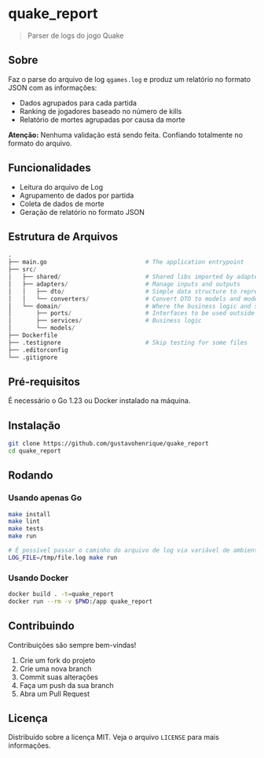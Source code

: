 # quake_report

> Parser de logs do jogo Quake

## Sobre

Faz o parse do arquivo de log `qgames.log` e produz um relatório no formato JSON com as informações:

- Dados agrupados para cada partida
- Ranking de jogadores baseado no número de kills
- Relatório de mortes agrupadas por causa da morte

**Atenção:** Nenhuma validação está sendo feita. Confiando totalmente no formato do arquivo.

## Funcionalidades

- Leitura do arquivo de Log
- Agrupamento de dados por partida
- Coleta de dados de morte
- Geração de relatório no formato JSON

## Estrutura de Arquivos

```python
.
├── main.go                            # The application entrypoint
├── src/
│   ├── shared/                        # Shared libs imported by adapters and domain layers without DI
│   ├── adapters/                      # Manage inputs and outputs
│   │   ├── dto/                       # Simple data structure to represent external data
│   │   └── converters/                # Convert DTO to models and models to DTO
│   └── domain/                        # Where the business logic and services lives
│       ├── ports/                     # Interfaces to be used outside this layer
│       ├── services/                  # Business logic
│       └── models/
├── Dockerfile
├── .testignore                        # Skip testing for some files
├── .editorconfig
└── .gitignore
```

## Pré-requisitos

É necessário o Go 1.23 ou Docker instalado na máquina.

## Instalação

```bash
git clone https://github.com/gustavohenrique/quake_report
cd quake_report
```

## Rodando

### Usando apenas Go

```bash
make install
make lint   
make tests  
make run

# É possível passar o caminho do arquivo de log via variável de ambiente
LOG_FILE=/tmp/file.log make run
```

### Usando Docker

```bash
docker build . -t=quake_report
docker run --rm -v $PWD:/app quake_report
```

## Contribuindo

Contribuições são sempre bem-vindas!

1. Crie um fork do projeto
2. Crie uma nova branch
3. Commit suas alterações
4. Faça um push da sua branch
5. Abra um Pull Request

## Licença

Distribuído sobre a licença MIT. Veja o arquivo `LICENSE` para mais informações.

